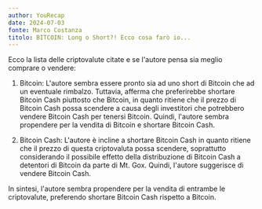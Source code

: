 ```yaml
---
author: YouRecap
date: 2024-07-03
fonte: Marco Costanza
titolo: BITCOIN: Long o Short?! Ecco cosa farò io...
---
```


Ecco la lista delle criptovalute citate e se l'autore pensa sia meglio comprare o vendere:

1. Bitcoin: L'autore sembra essere pronto sia ad uno short di Bitcoin che ad un eventuale rimbalzo. Tuttavia, afferma che preferirebbe shortare Bitcoin Cash piuttosto che Bitcoin, in quanto ritiene che il prezzo di Bitcoin Cash possa scendere a causa degli investitori che potrebbero vendere Bitcoin Cash per tenersi Bitcoin. Quindi, l'autore sembra propendere per la vendita di Bitcoin e shortare Bitcoin Cash.

2. Bitcoin Cash: L'autore è incline a shortare Bitcoin Cash in quanto ritiene che il prezzo di questa criptovaluta possa scendere, soprattutto considerando il possibile effetto della distribuzione di Bitcoin Cash a detentori di Bitcoin da parte di Mt. Gox. Quindi, l'autore suggerisce di vendere Bitcoin Cash.

In sintesi, l'autore sembra propendere per la vendita di entrambe le criptovalute, preferendo shortare Bitcoin Cash rispetto a Bitcoin.

